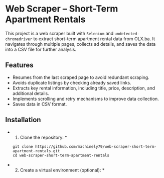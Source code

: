 # Web Scraper – Short-Term Apartment Rentals

This project is a web scraper built with ```Selenium``` and ```undetected-chromedriver``` to extract short-term apartment rental data from OLX.ba. It navigates through multiple pages, collects ad details, and saves the data into a CSV file for further analysis.

## Features

- Resumes from the last scraped page to avoid redundant scraping.
- Avoids duplicate listings by checking already saved links.
- Extracts key rental information, including title, price, description, and additional details.
- Implements scrolling and retry mechanisms to improve data collection.
- Saves data in CSV format.

## Installation

* 1. Clone the repository: *
  ```
  git clone https://github.com/machinely79/web-scraper-short-term-apartment-rentals.git
  cd web-scraper-short-term-apartment-rentals
  ```

* 2. Create a virtual environment (optional): *

